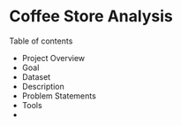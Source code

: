 # Coffee Store Analysis
Table of contents
- Project Overview
- Goal
- Dataset
- Description
- Problem Statements
- Tools
- 

